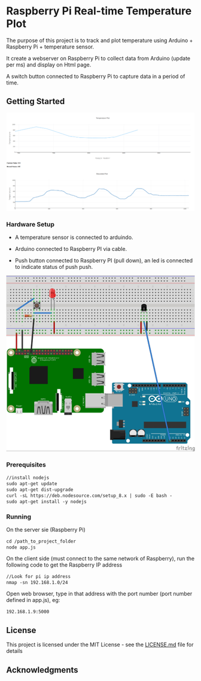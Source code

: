 # Raspberry Pi Real-time Temperature Plot

The purpose of this project is to track and plot temperature using Arduino + Raspberry Pi + temperature sensor.

It create a webserver on Raspberry Pi to collect data from Arduino (update per ms) and display on Html page.

A switch button connected to Raspberry Pi to capture data in a period of time.

## Getting Started
![webinterface](/pics/webinterface.png?raw=true "webinterface")
### Hardware Setup
- A temperature sensor is connected to arduindo.

- Arduino connected to Raspberry PI via cable.

- Push button connected to Raspberry PI (pull down), an led is connected to indicate status of push push.

![schematic](/pics/schematic.jpg?raw=true "schematic")
### Prerequisites
```
//install nodejs
sudo apt-get update
sudo apt-get dist-upgrade
curl -sL https://deb.nodesource.com/setup_8.x | sudo -E bash -
sudo apt-get install -y nodejs

```

<!---//install socket and express
npm init
npm install socket.io express --save
//install serialport
npm install serialport
sudo npm install serialport --unsafe-perm --build-from-source
//install Raspberry module for nodejs
npm install onoff
-->

### Running
On the server sie (Raspberry Pi)

```
cd /path_to_project_folder
node app.js
```

On the client side (must connect to the same network of Raspberry), run the following
code to get the Raspberry IP address

```
//Look for pi ip address
nmap -sn 192.168.1.0/24
```

Open web browser, type in that address with the port number (port number defined in app.js), eg:
```
192.168.1.9:5000
```

## License

This project is licensed under the MIT License - see the [LICENSE.md](LICENSE.md) file for details

## Acknowledgments
